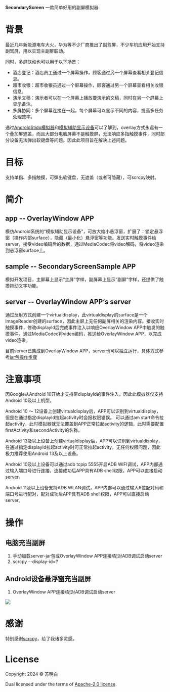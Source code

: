 **SecondaryScreen** 一款简单好用的副屏模拟器

# 背景

最近几年新能源电车大火，华为等不少厂商推出了副驾屏，不少车机应用开始支持副驾屏，用以实现主副屏联动。

同时，多屏联动也可以用于以下场景：
* 酒店登记：酒店员工通过一个屏幕操作，顾客通过另一个屏幕查看相关登记信息。
* 超市收银：超市收银员通过一个屏幕操作，顾客通过另一个屏幕查看相关收银信息。
* 演示文稿：演示者可以在一个屏幕上播放要演示的文稿，同时在另一个屏幕上显示备注。
* 多屏协同：多个屏幕连接在一起，每个屏幕可以显示不同的内容，提高多任务处理效率。

通过[AndroidStido模拟器](doc/AndroidStudio模拟器.md)和[模拟辅助显示设备](doc/模拟辅助显示设备.md)可以了解到，overlay方式永远有一个叠加屏遮盖，而且大部分电脑屏幕不是触摸屏，无法响应多指触摸事件，同时部分设备无法弹出软键盘等问题。因此此项目旨在解决上述问题。

# 目标

支持单指、多指触摸，可弹出软键盘，无遮盖（或者可隐藏），可scrcpy映射。

# 简介

## app -- OverlayWindow APP

模仿Android系统的“模拟辅助显示设备”，可放大缩小悬浮窗，扩展了：锁定悬浮窗（操作内部surface），隐藏（最小化）悬浮窗等功能。发送实时触摸事件给server，接受video编码后的数据，通过MediaCodec将video解码，将video渲染到悬浮窗surface上。

## sample -- SecondaryScreenSample APP

模拟开发项目，主屏幕上显示“主屏”字样，副屏幕上显示“副屏”字样，还提供了触摸拖动文字功能。

## server -- OverlayWindow APP‘s server

通过反射方式创建一个virtualdisplay，此virtualdisplay的surface是一个ImageReader创建的surface，因此主屏上无任何副屏相关的渲染内容。接收实时触摸事件，修改displayId后完成事件注入以响应OverlayWindow APP中触发的触摸事件，通过MediaCodec将video编码，推送给OverlayWindow APP，以完成video渲染。

目前server已集成到OverlayWindow APP，server也可以独立运行，具体方式参考[jar包操作步骤](doc/jar包操作步骤.md)

# 注意事项

因Google从Android 10开始才支持带displayId的事件注入，因此此模拟器仅支持Android 10及以上机型。

Android 10 ～ 12设备上创建virtualdisplay后，APP可以识别到virtualdisplay，但是在通过指定displayId拉起activity时会报权限错误。 可以通过am start命令拉起activity，此时模拟器就无法覆盖到APP正常拉起activity的逻辑，此时需要配置firstActivity和secondActivity的名称。

Android 13及以上设备上创建virtualdisplay后，APP可以识别到virtualdisplay，在通过指定displayId拉起activity时可正常拉起activity，无任何权限问题，因此极力推荐使用Android 13及以上设备。

Android 10及以上设备可以通过adb tcpip 5555开启ADB WIFI调试，APP内部通过输入端口号进行连接，连接成功后APP具有ADB shell权限，APP可以直接启动server。

Android 11及以上设备支持ADB WLAN调试，APP内部可以通过输入6位配对码和端口号进行配对，配对成功后APP具有ADB shell权限，APP可以直接启动server。

# 操作

## 电脑充当副屏

1. 手动加载server-jar包或OverlayWindow APP连接/配对ADB调试启动server
2. scrcpy --display-id=?

## Android设备悬浮窗充当副屏

1. OverlayWindow APP连接/配对ADB调试启动server

![](doc/img/OverlayWindow图示.png)

# 感谢

特别感谢[scrcpy](https://github.com/Genymobile/scrcpy)，给了我诸多灵感。

# License

Copyright 2024 &copy; 苏明白

Dual licensed under the terms of [Apache-2.0 license](https://www.apache.org/licenses/LICENSE-2.0.html). 
